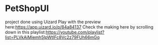 # PetShopUI

project done using Uizard
Play with the preview here:https://app.uizard.io/p/84a84137
Check the making here by scrolling down in this playlist:https://youtube.com/playlist?list=PLVkAiMiemh5IpWtIFc8Vc2z79FUh66mGq
